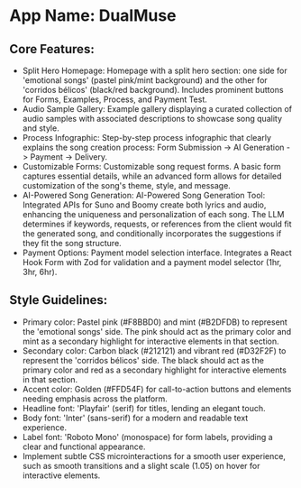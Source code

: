 # **App Name**: DualMuse

## Core Features:

- Split Hero Homepage: Homepage with a split hero section: one side for 'emotional songs' (pastel pink/mint background) and the other for 'corridos bélicos' (black/red background). Includes prominent buttons for Forms, Examples, Process, and Payment Test.
- Audio Sample Gallery: Example gallery displaying a curated collection of audio samples with associated descriptions to showcase song quality and style.
- Process Infographic: Step-by-step process infographic that clearly explains the song creation process: Form Submission -> AI Generation -> Payment -> Delivery.
- Customizable Forms: Customizable song request forms. A basic form captures essential details, while an advanced form allows for detailed customization of the song's theme, style, and message.
- AI-Powered Song Generation: AI-Powered Song Generation Tool: Integrated APIs for Suno and Boomy create both lyrics and audio, enhancing the uniqueness and personalization of each song. The LLM determines if keywords, requests, or references from the client would fit the generated song, and conditionally incorporates the suggestions if they fit the song structure.
- Payment Options: Payment model selection interface. Integrates a React Hook Form with Zod for validation and a payment model selector (1hr, 3hr, 6hr).

## Style Guidelines:

- Primary color: Pastel pink (#F8BBD0) and mint (#B2DFDB) to represent the 'emotional songs' side. The pink should act as the primary color and mint as a secondary highlight for interactive elements in that section.
- Secondary color: Carbon black (#212121) and vibrant red (#D32F2F) to represent the 'corridos bélicos' side. The black should act as the primary color and red as a secondary highlight for interactive elements in that section.
- Accent color: Golden (#FFD54F) for call-to-action buttons and elements needing emphasis across the platform.
- Headline font: 'Playfair' (serif) for titles, lending an elegant touch.
- Body font: 'Inter' (sans-serif) for a modern and readable text experience.
- Label font: 'Roboto Mono' (monospace) for form labels, providing a clear and functional appearance.
- Implement subtle CSS microinteractions for a smooth user experience, such as smooth transitions and a slight scale (1.05) on hover for interactive elements.
